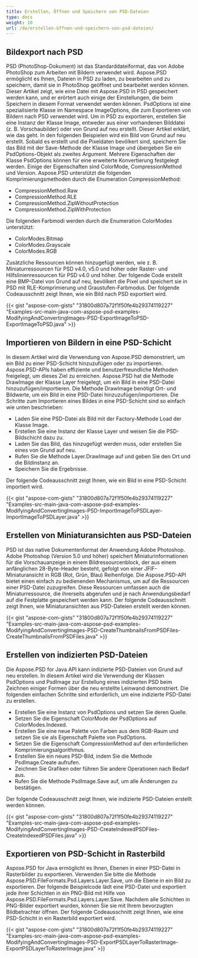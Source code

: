 ```yaml
---
title: Erstellen, Öffnen und Speichern von PSD-Dateien
type: docs
weight: 10
url: /de/erstellen-öffnen-und-speichern-von-psd-dateien/
---
```


## **Bildexport nach PSD**
PSD (PhotoShop-Dokument) ist das Standarddateiformat, das von Adobe PhotoShop zum Arbeiten mit Bildern verwendet wird. Aspose.PSD ermöglicht es Ihnen, Dateien in PSD zu laden, zu bearbeiten und zu speichern, damit sie in PhotoShop geöffnet und bearbeitet werden können. Dieser Artikel zeigt, wie eine Datei mit Aspose.PSD in PSD gespeichert werden kann, und er erörtert auch einige der Einstellungen, die beim Speichern in diesem Format verwendet werden können. PsdOptions ist eine spezialisierte Klasse im Namespace ImageOptions, die zum Exportieren von Bildern nach PSD verwendet wird. Um in PSD zu exportieren, erstellen Sie eine Instanz der Klasse Image, entweder aus einer vorhandenen Bilddatei (z. B. Vorschaubilder) oder von Grund auf neu erstellt. Dieser Artikel erklärt, wie das geht. In den folgenden Beispielen wird ein Bild von Grund auf neu erstellt. Sobald es erstellt und die Pixeldaten bevölkert sind, speichern Sie das Bild mit der Save-Methode der Klasse Image und übergeben Sie ein PsdOptions-Objekt als zweites Argument. Mehrere Eigenschaften der Klasse PsdOptions können für eine erweiterte Konvertierung festgelegt werden. Einige der Eigenschaften sind ColorMode, CompressionMethod und Version. Aspose.PSD unterstützt die folgenden Komprimierungsmethoden durch die Enumeration CompressionMethod:

- CompressionMethod.Raw
- CompressionMethod.RLE
- CompressionMethod.ZipWithoutProtection
- CompressionMethod.ZipWithProtection

Die folgenden Farbmodi werden durch die Enumeration ColorModes unterstützt:

- ColorModes.Bitmap
- ColorModes.Grayscale
- ColorModes.RGB



Zusätzliche Ressourcen können hinzugefügt werden, wie z. B. Miniaturressourcen für PSD v4.0, v5.0 und höher oder Raster- und Hilfslinienressourcen für PSD v4.0 und höher. Der folgende Code erstellt eine BMP-Datei von Grund auf neu, bevölkert die Pixel und speichert sie in PSD mit RLE-Komprimierung und Graustufen-Farbmodus. Der folgende Codeausschnitt zeigt Ihnen, wie ein Bild nach PSD exportiert wird.



{{< gist "aspose-com-gists" "31800d807a72f1f50fe4b29374119227" "Examples-src-main-java-com-aspose-psd-examples-ModifyingAndConvertingImages-PSD-ExportImageToPSD-ExportImageToPSD.java" >}}
## **Importieren von Bildern in eine PSD-Schicht**
In diesem Artikel wird die Verwendung von Aspose.PSD demonstriert, um ein Bild zu einer PSD-Schicht hinzuzufügen oder zu importieren. Aspose.PSD-APIs haben effiziente und benutzerfreundliche Methoden freigelegt, um dieses Ziel zu erreichen. Aspose.PSD hat die Methode DrawImage der Klasse Layer freigelegt, um ein Bild in eine PSD-Datei hinzuzufügen/importieren. Die Methode DrawImage benötigt Ort- und Bildwerte, um ein Bild in eine PSD-Datei hinzuzufügen/importieren. Die Schritte zum Importieren eines Bildes in eine PSD-Schicht sind so einfach wie unten beschrieben:

- Laden Sie eine PSD-Datei als Bild mit der Factory-Methode Load der Klasse Image.
- Erstellen Sie eine Instanz der Klasse Layer und weisen Sie die PSD-Bildschicht dazu zu.
- Laden Sie das Bild, das hinzugefügt werden muss, oder erstellen Sie eines von Grund auf neu.
- Rufen Sie die Methode Layer.DrawImage auf und geben Sie den Ort und die Bildinstanz an.
- Speichern Sie die Ergebnisse.



Der folgende Codeausschnitt zeigt Ihnen, wie ein Bild in eine PSD-Schicht importiert wird.



{{< gist "aspose-com-gists" "31800d807a72f1f50fe4b29374119227" "Examples-src-main-java-com-aspose-psd-examples-ModifyingAndConvertingImages-PSD-ImportImageToPSDLayer-ImportImageToPSDLayer.java" >}}


## **Erstellen von Miniaturansichten aus PSD-Dateien**
PSD ist das native Dokumentenformat der Anwendung Adobe Photoshop. Adobe Photoshop (Version 5.0 und höher) speichert Miniaturinformationen für die Vorschauanzeige in einem Bildressourcenblock, der aus einem anfänglichen 28-Byte-Header besteht, gefolgt von einer JFIF-Miniaturansicht in RGB (Rot, Grün, Blau) Reihenfolge. Die Aspose.PSD-API bietet einen einfach zu bedienenden Mechanismus, um auf die Ressourcen einer PSD-Datei zuzugreifen. Diese Ressourcen umfassen auch die Miniaturressource, die ihrerseits abgerufen und je nach Anwendungsbedarf auf die Festplatte gespeichert werden kann. Der folgende Codeausschnitt zeigt Ihnen, wie Miniaturansichten aus PSD-Dateien erstellt werden können.



{{< gist "aspose-com-gists" "31800d807a72f1f50fe4b29374119227" "Examples-src-main-java-com-aspose-psd-examples-ModifyingAndConvertingImages-PSD-CreateThumbnailsFromPSDFiles-CreateThumbnailsFromPSDFiles.java" >}}


## **Erstellen von indizierten PSD-Dateien**
Die Aspose.PSD for Java API kann indizierte PSD-Dateien von Grund auf neu erstellen. In diesem Artikel wird die Verwendung der Klassen PsdOptions und PsdImage zur Erstellung eines indizierten PSD beim Zeichnen einiger Formen über die neu erstellte Leinwand demonstriert. Die folgenden einfachen Schritte sind erforderlich, um eine indizierte PSD-Datei zu erstellen.

- Erstellen Sie eine Instanz von PsdOptions und setzen Sie deren Quelle.
- Setzen Sie die Eigenschaft ColorMode der PsdOptions auf ColorModes.Indexed.
- Erstellen Sie eine neue Palette von Farben aus dem RGB-Raum und setzen Sie sie als Eigenschaft Palette von PsdOptions.
- Setzen Sie die Eigenschaft CompressionMethod auf den erforderlichen Komprimierungsalgorithmus.
- Erstellen Sie ein neues PSD-Bild, indem Sie die Methode PsdImage.Create aufrufen.
- Zeichnen Sie Grafiken oder führen Sie andere Operationen nach Bedarf aus.
- Rufen Sie die Methode PsdImage.Save auf, um alle Änderungen zu bestätigen.



Der folgende Codeausschnitt zeigt Ihnen, wie indizierte PSD-Dateien erstellt werden können.



{{< gist "aspose-com-gists" "31800d807a72f1f50fe4b29374119227" "Examples-src-main-java-com-aspose-psd-examples-ModifyingAndConvertingImages-PSD-CreateIndexedPSDFiles-CreateIndexedPSDFiles.java" >}}
## **Exportieren von PSD-Schicht in Rasterbild**
Aspose.PSD for Java ermöglicht es Ihnen, Ebenen in einer PSD-Datei in Rasterbilder zu exportieren. Verwenden Sie bitte die Methode Aspose.PSD.FileFormats.Psd.Layers.Layer.Save, um die Ebene in ein Bild zu exportieren. Der folgende Beispielcode lädt eine PSD-Datei und exportiert jede ihrer Schichten in ein PNG-Bild mit Hilfe von Aspose.PSD.FileFormats.Psd.Layers.Layer.Save. Nachdem alle Schichten in PNG-Bilder exportiert wurden, können Sie sie mit Ihrem bevorzugten Bildbetrachter öffnen. Der folgende Codeausschnitt zeigt Ihnen, wie eine PSD-Schicht in ein Rasterbild exportiert wird.



{{< gist "aspose-com-gists" "31800d807a72f1f50fe4b29374119227" "Examples-src-main-java-com-aspose-psd-examples-ModifyingAndConvertingImages-PSD-ExportPSDLayerToRasterImage-ExportPSDLayerToRasterImage.java" >}}
